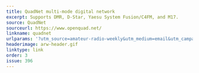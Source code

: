 ```yaml
---
title: QuadNet multi-mode digital network
excerpt: Supports DMR, D-Star, Yaesu System Fusion/C4FM, and M17.
source: QuadNet
sourceurl: https://www.openquad.net/
linkname: quadnet
urlparams: '?utm_source=amateur-radio-weekly&utm_medium=email&utm_campaign=newsletter'
headerimage: arw-header.gif
linktype: link
order: 3
issue: 396
---
```

